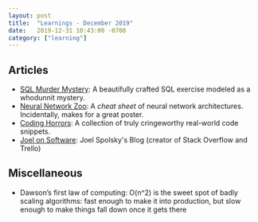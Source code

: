```yaml
---
layout: post
title:  "Learnings - December 2019"
date:   2019-12-31 10:43:00 -0700
category: ["learning"]
---
```


## Articles

 * [SQL Murder Mystery](https://mystery.knightlab.com/): A beautifully crafted SQL exercise modeled as a whodunnit mystery.
 * [Neural Network Zoo](https://www.asimovinstitute.org/neural-network-zoo/): A _cheat sheet_ of neural network architectures. Incidentally, makes for a great poster.
 * [Coding Horrors](https://blog.petdance.com/2019/06/19/collection-of-coding-horrors/): A collection of truly cringeworthy real-world code snippets.
 * [Joel on Software](https://www.joelonsoftware.com/): Joel Spolsky's Blog (creator of Stack Overflow and Trello)

## Miscellaneous

 * Dawson’s first law of computing: O(n^2) is the sweet spot of badly scaling algorithms: fast enough to make it into production, but slow enough to make things fall down once it gets there
